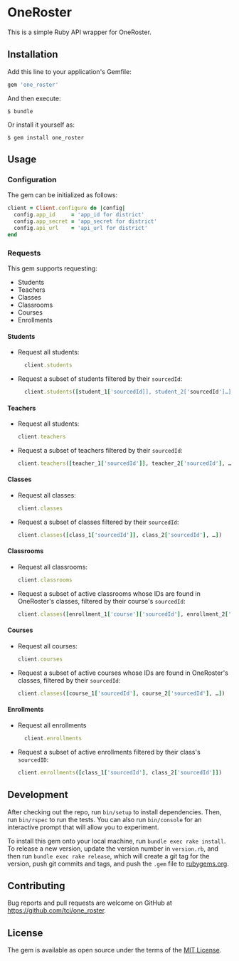 # OneRoster

This is a simple Ruby API wrapper for OneRoster.

## Installation

Add this line to your application's Gemfile:

```ruby
gem 'one_roster'
```

And then execute:

    $ bundle

Or install it yourself as:

    $ gem install one_roster

## Usage

### Configuration
The gem can be initialized as follows:

```ruby
client = Client.configure do |config|
  config.app_id     = 'app_id for district'
  config.app_secret = 'app_secret for district'
  config.api_url    = 'api_url for district'
end
```



### Requests
This gem supports requesting:
  - Students 
  - Teachers
  - Classes
  - Classrooms 
  - Courses 
  - Enrollments
  
#### Students
- Request all students: 
  ```ruby
    client.students
  ```
- Request a subset of students filtered by their `sourcedId`:
  ```ruby
    client.students([student_1['sourcedId]], student_2['sourcedId']…])
  ``` 
#### Teachers
- Request all students: 
  ```ruby
  client.teachers
  ```
- Request a subset of teachers filtered by their `sourcedId`:
  ```ruby
  client.teachers([teacher_1['sourcedId']], teacher_2['sourcedId'], …])
  ``` 
#### Classes
- Request all classes: 
  ```ruby
  client.classes
  ```
- Request a subset of classes filtered by their `sourcedId`:
  ```ruby
  client.classes([class_1['sourcedId']], class_2['sourcedId'], …])
  ``` 
#### Classrooms
- Request all classrooms: 
  ```ruby
  client.classrooms
  ```
- Request a subset of active classrooms whose IDs are found in OneRoster's classes, filtered by their course's `sourcedId`:
  ```ruby
  client.classes([enrollment_1['course']['sourcedId'], enrollment_2['course']['sourcedId'], …])
  ``` 
#### Courses
- Request all courses: 
  ```ruby
  client.courses
  ```
- Request a subset of active courses whose IDs are found in OneRoster's classes, filtered by their `sourcedId`:
  ```ruby
  client.classes([course_1['sourcedId'], course_2['sourcedId'], …])
  ``` 
#### Enrollments
- Request all enrollments
  ```ruby
    client.enrollments
  ```
- Request a subset of active enrollments filtered by their class's `sourcedID`: 
  ```ruby
  client.enrollments([class_1['sourcedId'], class_2['sourcedId']])
  ```

## Development

After checking out the repo, run `bin/setup` to install dependencies. Then, run `bin/rspec` to run the tests. You can also run `bin/console` for an interactive prompt that will allow you to experiment.

To install this gem onto your local machine, run `bundle exec rake install`. To release a new version, update the version number in `version.rb`, and then run `bundle exec rake release`, which will create a git tag for the version, push git commits and tags, and push the `.gem` file to [rubygems.org](https://rubygems.org).

## Contributing

Bug reports and pull requests are welcome on GitHub at https://github.com/tci/one_roster.

## License

The gem is available as open source under the terms of the [MIT License](https://opensource.org/licenses/MIT).
